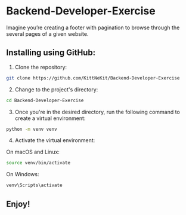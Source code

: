 # Backend-Developer-Exercise
Imagine you’re creating a footer with pagination to browse through the several pages of a given
website.


## Installing using GitHub:

1. Clone the repository:

```bash
git clone https://github.com/KittNeKit/Backend-Developer-Exercise
```
2. Change to the project's directory:
```bash
cd Backend-Developer-Exercise
```

3. Once you're in the desired directory, run the following command to create a virtual environment:
```bash
python -m venv venv
```
4. Activate the virtual environment:

On macOS and Linux:

```bash
source venv/bin/activate
```
On Windows:
```bash
venv\Scripts\activate
```

## Enjoy!
